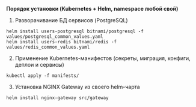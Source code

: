 **Порядок установки (Kubernetes + Helm, namespace любой свой)**
1. Разворачивание БД сервисов (PostgreSQL)
```
helm install users-postgresql bitnami/postgresql -f values/postgresql_common_values.yaml
helm install users-redis bitnami/redis -f values/redis_common_values.yaml
```
2. Применение Kubernetes-манифестов (секреты, миграция, конфиги, деплои и сервисы)
```
kubectl apply -f manifests/
```
3. Установка NGINX Gateway из своего helm-чарта
```
helm install nginx-gateway src/gateway
```